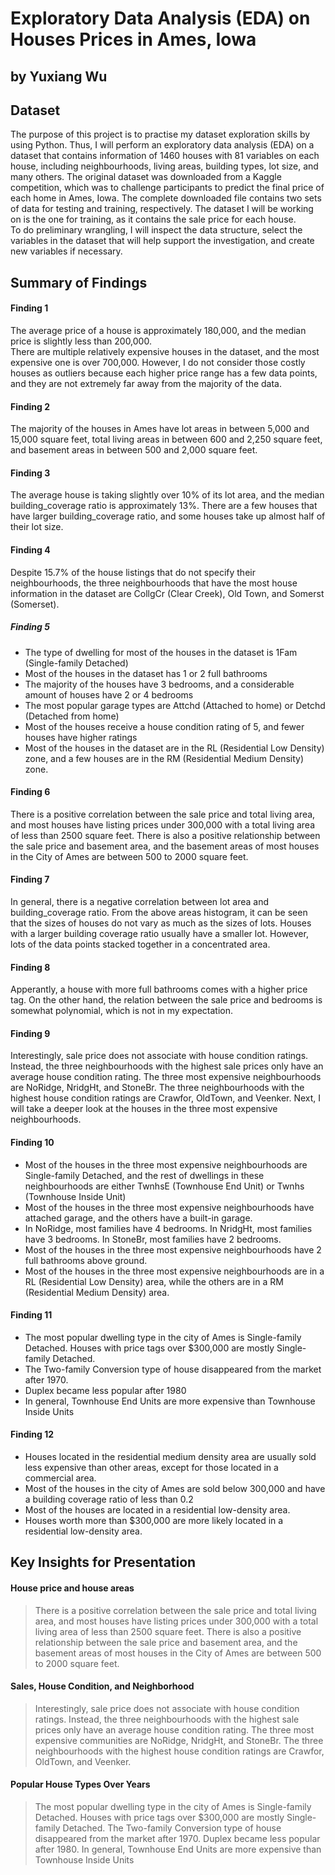 # Exploratory Data Analysis (EDA) on Houses Prices in Ames, Iowa
## by Yuxiang Wu


## Dataset

The purpose of this project is to practise my dataset exploration skills by using Python. Thus, I will perform an exploratory data analysis (EDA) on a dataset that contains information of 1460 houses with 81 variables on each house, including neighbourhoods, living areas, building types, lot size, and many others. The original dataset was downloaded from a Kaggle competition, which was to challenge participants to predict the final price of each home in Ames, Iowa. The complete downloaded file contains two sets of data for testing and training, respectively. The dataset I will be working on is the one for training, as it contains the sale price for each house.
<br>
To do preliminary wrangling, I will inspect the data structure, select the variables in the dataset that will help support the investigation, and create new variables if necessary.


## Summary of Findings

#### Finding 1
The average price of a house is approximately 180,000, and the median price is slightly less than 200,000. 
<br>
There are multiple relatively expensive houses in the dataset, and the most expensive one is over 700,000. However, I do not consider those costly houses as outliers because each higher price range has a few data points, and they are not extremely far away from the majority of the data.

#### Finding 2
The majority of the houses in Ames have lot areas in between 5,000 and 15,000 square feet, total living areas in between 600 and 2,250 square feet, and basement areas in between 500 and 2,000 square feet.

#### Finding 3
The average house is taking slightly over 10% of its lot area, and the median building_coverage ratio is approximately 13%. There are a few houses that have larger building_coverage ratio, and some houses take up almost half of their lot size. 

#### Finding 4
Despite 15.7% of the house listings that do not specify their neighbourhoods, the three neighbourhoods that have the most house information in the dataset are CollgCr (Clear Creek), Old Town, and Somerst (Somerset).

##### Finding 5
- The type of dwelling for most of the houses in the dataset is 1Fam (Single-family Detached)
- Most of the houses in the dataset has 1 or 2 full bathrooms
- The majority of the houses have 3 bedrooms, and a considerable amount of houses have 2 or 4 bedrooms
- The most popular garage types are Attchd (Attached to home) or Detchd (Detached from home)
- Most of the houses receive a house condition rating of 5, and fewer houses have higher ratings
- Most of the houses in the dataset are in the RL (Residential Low Density) zone, and a few houses are in the RM (Residential Medium Density) zone.

#### Finding 6
There is a positive correlation between the sale price and total living area, and most houses have listing prices under 300,000 with a total living area of less than 2500 square feet. There is also a positive relationship between the sale price and basement area, and the basement areas of most houses in the City of Ames are between 500 to 2000 square feet.

#### Finding 7
In general, there is a negative correlation between lot area and building_coverage ratio. From the above areas histogram, it can be seen that the sizes of houses do not vary as much as the sizes of lots. Houses with a larger building coverage ratio usually have a smaller lot. However, lots of the data points stacked together in a concentrated area.

#### Finding 8
Apperantly, a house with more full bathrooms comes with a higher price tag. On the other hand, the relation between the sale price and bedrooms is somewhat polynomial, which is not in my expectation.

#### Finding 9
Interestingly, sale price does not associate with house condition ratings. Instead, the three neighbourhoods with the highest sale prices only have an average house condition rating. The three most expensive neighbourhoods are NoRidge, NridgHt, and StoneBr. The three neighbourhoods with the highest house condition ratings are Crawfor, OldTown, and Veenker. Next, I will take a deeper look at the houses in the three most expensive neighbourhoods.

#### Finding 10
- Most of the houses in the three most expensive neighbourhoods are Single-family Detached, and the rest of dwellings in these neighbourhoods are either TwnhsE (Townhouse End Unit) or Twnhs (Townhouse Inside Unit)
- Most of the houses in the three most expensive neighbourhoods have attached garage, and the others have a built-in garage.
- In NoRidge, most families have 4 bedrooms. In NridgHt, most families have 3 bedrooms. In StoneBr, most families have 2 bedrooms.
- Most of the houses in the three most expensive neighbourhoods have 2 full bathrooms above ground.
- Most of the houses in the three most expensive neighbourhoods are in a RL (Residential Low Density) area, while the others are in a RM (Residential Medium Density) area.

#### Finding 11
- The most popular dwelling type in the city of Ames is Single-family Detached. Houses with price tags over $300,000 are mostly Single-family Detached.
- The Two-family Conversion type of house disappeared from the market after 1970.
- Duplex became less popular after 1980
- In general, Townhouse End Units are more expensive than Townhouse Inside Units

#### Finding 12 
- Houses located in the residential medium density area are usually sold less expensive than other areas, except for those located in a commercial area.
- Most of the houses in the city of Ames are sold below 300,000 and have a building coverage ratio of less than 0.2
- Most of the houses are located in a residential low-density area.
- Houses worth more than $300,000 are more likely located in a residential low-density area.


## Key Insights for Presentation

#### House price and house areas
>There is a positive correlation between the sale price and total living area, and most houses have listing prices under 300,000 with a total living area of less than 2500 square feet. There is also a positive relationship between the sale price and basement area, and the basement areas of most houses in the City of Ames are between 500 to 2000 square feet.

#### Sales, House Condition, and Neighborhood
>Interestingly, sale price does not associate with house condition ratings. Instead, the three neighbourhoods with the highest sale prices only have an average house condition rating. The three most expensive communities are NoRidge, NridgHt, and StoneBr. The three neighbourhoods with the highest house condition ratings are Crawfor, OldTown, and Veenker.  

#### Popular House Types Over Years
>The most popular dwelling type in the city of Ames is Single-family Detached. Houses with price tags over $300,000 are mostly Single-family Detached. The Two-family Conversion type of house disappeared from the market after 1970. Duplex became less popular after 1980. In general, Townhouse End Units are more expensive than Townhouse Inside Units


